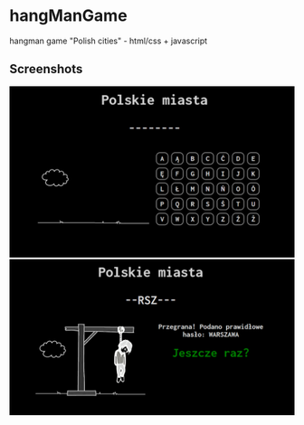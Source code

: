 # hangManGame

hangman game "Polish cities" - html/css + javascript

## Screenshots

![Example screenshot](./img/screenshot11.png)
![Example screenshot](./img/screenshot1.png)